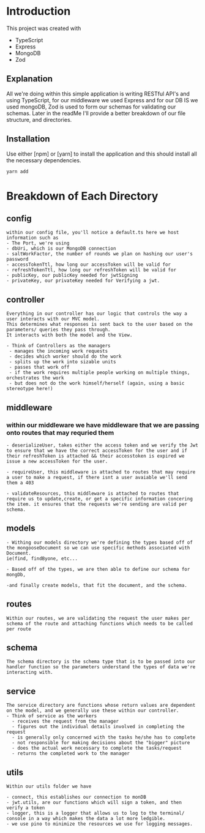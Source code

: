 # Introduction

This project was created with 
- TypeScript 
- Express 
- MongoDB
- Zod

## Explanation 

All we're doing within this simple application is writing RESTful API's and using TypeScript, for our middleware we used Express and for our DB IS we used mongoDB, Zod is used to form our schemas for validating our schemas. Later in the readMe I'll provide a better breakdown of our file structure, and directories.

## Installation

Use either [npm] or [yarn] to install the application and this should install all the necessary dependencies.
```zsh
yarn add

```

# Breakdown of Each Directory

## config
```
within our config file, you'll notice a default.ts here we host information such as
- The Port, we're using
- dbUri, which is our MongoDB connection
- saltWorkFactor, the number of rounds we plan on hashing our user's password
- accessTokenTtl, how long our accessToken will be valid for
- refreshTokenTtl, how long our refreshToken will be valid for
- publicKey, our publicKey needed for jwtSigning
- privateKey, our privateKey needed for Verifying a jwt.
```

## controller
```
Everything in our controller has our logic that controls the way a user interacts with our MVC model. 
This determines what responses is sent back to the user based on the parameters/ queries they pass through.
It interacts with both the model and the View.

- Think of Controllers as the managers
 - manages the incoming work requests
 - decides which worker should do the work
 - splits up the work into sizable units
 - passes that work off
 - if the work requires multiple people working on multiple things, orchestrates the work
 - but does not do the work himself/herself (again, using a basic stereotype here!)

```

## middleware
### within our middleware we have middleware that we are passing onto routes that may requried them 
```
- deserializeUser, takes either the access token and we verify the Jwt to ensure that we have the correct accessToken for the user and if their refreshToken is attached && their accesstoken is expired we issue a new accessToken for the user.

- requireUser, this middleware is attached to routes that may require a user to make a request, if there isnt a user avaiable we'll send them a 403

- validateResources, this middleware is attached to routes that require us to update,create, or get a specific information concering the item. it ensures that the requests we're sending are valid per schema.
```

## models
```
- Withing our models directory we're defining the types based off of the mongooseDocument so we can use specific methods associated with Document.
ie(find, findByone, etc...

- Based off of the types, we are then able to define our schema for mongDb,

-and finally create models, that fit the document, and the schema.
```

## routes
```
Within our routes, we are validating the request the user makes per schema of the route and attaching functions which needs to be called per route
```

## schema
```
The schema directory is the schema type that is to be passed into our handler function so the parameters understand the types of data we're interacting with.
```

## service
```
The service directory are functions whose return values are dependent on the model, and we generally use these within our controller.
- Think of service as the workers
  - receives the request from the manager
  - figures out the individual details involved in completing the request
  - is generally only concerned with the tasks he/she has to complete
  - not responsible for making decisions about the "bigger" picture
  - does the actual work necessary to complete the tasks/request
  - returns the completed work to the manager
```

## utils
```
Within our utils folder we have

- connect, this establishes our connection to monDB
- jwt.utils, are our functions which will sign a token, and then verify a token
- logger, this is a logger that allows us to log to the terminal/ console in a way which makes the data a lot more ledgible.
- we use pino to minimize the resources we use for logging messages.

```
